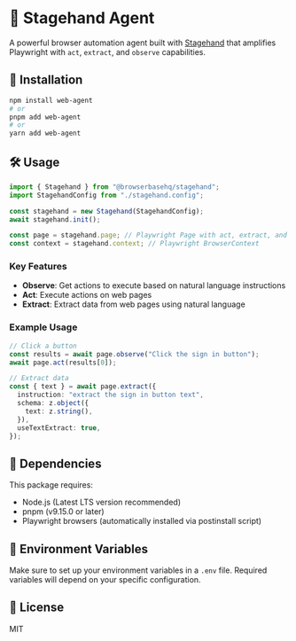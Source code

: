 # 🤘 Stagehand Agent

A powerful browser automation agent built with [Stagehand](https://github.com/browserbase/stagehand) that amplifies Playwright with `act`, `extract`, and `observe` capabilities.

## 🚀 Installation

```bash
npm install web-agent
# or
pnpm add web-agent
# or
yarn add web-agent
```

## 🛠️ Usage

```typescript
import { Stagehand } from "@browserbasehq/stagehand";
import StagehandConfig from "./stagehand.config";

const stagehand = new Stagehand(StagehandConfig);
await stagehand.init();

const page = stagehand.page; // Playwright Page with act, extract, and observe methods
const context = stagehand.context; // Playwright BrowserContext
```

### Key Features

- **Observe**: Get actions to execute based on natural language instructions
- **Act**: Execute actions on web pages
- **Extract**: Extract data from web pages using natural language

### Example Usage

```typescript
// Click a button
const results = await page.observe("Click the sign in button");
await page.act(results[0]);

// Extract data
const { text } = await page.extract({
  instruction: "extract the sign in button text",
  schema: z.object({
    text: z.string(),
  }),
  useTextExtract: true,
});
```

## 🔧 Dependencies

This package requires:

- Node.js (Latest LTS version recommended)
- pnpm (v9.15.0 or later)
- Playwright browsers (automatically installed via postinstall script)

## 📝 Environment Variables

Make sure to set up your environment variables in a `.env` file. Required variables will depend on your specific configuration.

## 📄 License

MIT

